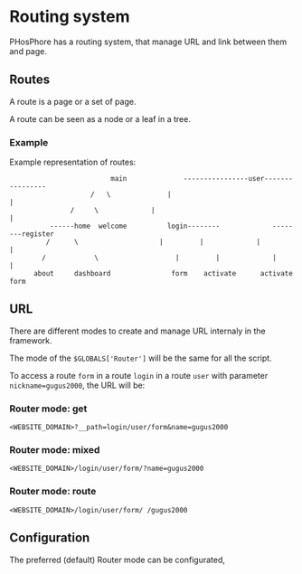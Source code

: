 # Routing system

PHosPhore has a routing system, that manage URL and link between them and page.

## Routes

A route is a page or a set of page.

A route can be seen as a node or a leaf in a tree.

### Example

Example representation of routes:

```
                         main              ----------------user----------------
	       	        /   \              |                                  |
		       /     \             |                                  |
	      ------home  welcome          login--------             --------register
	     /		\                    |         |             |          |
	    /	         \                   |         |             |          |
	  about     dashboard               form    activate      activate     form
```

## URL

There are different modes to create and manage URL internaly in the framework.

The mode of the `$GLOBALS['Router']` will be the same for all the script.

To access a route `form` in a route `login` in a route `user` with parameter
`nickname=gugus2000`, the URL will be:

### Router mode: get

`<WEBSITE_DOMAIN>?__path=login/user/form&name=gugus2000`

### Router mode: mixed

`<WEBSITE_DOMAIN>/login/user/form/?name=gugus2000`

### Router mode: route

`<WEBSITE_DOMAIN>/login/user/form/ /gugus2000`

## Configuration

The preferred (default) Router mode can be configurated,
